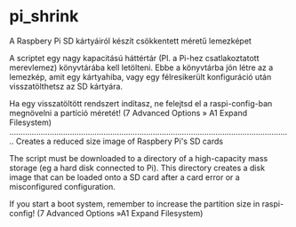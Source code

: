 # pi_shrink
A Raspbery Pi SD kártyáiról készít csökkentett méretű lemezképet

A scriptet egy nagy kapacitású háttértár (Pl. a Pi-hez csatlakoztatott merevlemez) könyvtárába kell letölteni. Ebbe a könyvtárba jön létre az a lemezkép, amit egy kártyahiba, vagy egy félresikerült konfiguráció után visszatölthetsz az SD kártyára.

Ha egy visszatöltött rendszert indítasz, ne felejtsd el a raspi-config-ban megnövelni a partíció méretét! (7 Advanced Options » A1 Expand Filesystem)
..............................................................................................................................
Creates a reduced size image of Raspbery Pi's SD cards

The script must be downloaded to a directory of a high-capacity mass storage (eg a hard disk connected to Pi). This directory creates a disk image that can be loaded onto a SD card after a card error or a misconfigured configuration.

If you start a boot system, remember to increase the partition size in raspi-config! (7 Advanced Options »A1 Expand Filesystem)
